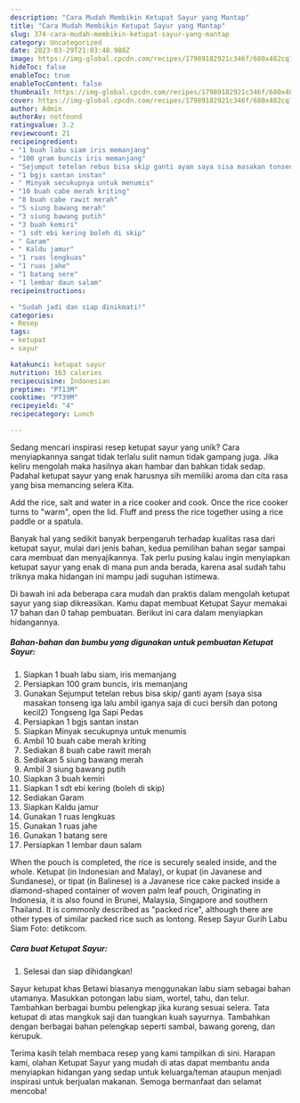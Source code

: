 ```yaml
---
description: "Cara Mudah Membikin Ketupat Sayur yang Mantap"
title: "Cara Mudah Membikin Ketupat Sayur yang Mantap"
slug: 374-cara-mudah-membikin-ketupat-sayur-yang-mantap
category: Uncategorized
date: 2023-03-29T21:03:48.988Z
image: https://img-global.cpcdn.com/recipes/17989182921c346f/680x482cq70/ketupat-sayur-foto-resep-utama.jpg
hideToc: false
enableToc: true
enableTocContent: false
thumbnail: https://img-global.cpcdn.com/recipes/17989182921c346f/680x482cq70/ketupat-sayur-foto-resep-utama.jpg
cover: https://img-global.cpcdn.com/recipes/17989182921c346f/680x482cq70/ketupat-sayur-foto-resep-utama.jpg
author: Admin
authorAv: notfound
ratingvalue: 3.2
reviewcount: 21
recipeingredient:
- "1 buah labu siam iris memanjang"
- "100 gram buncis iris memanjang"
- "Sejumput tetelan rebus bisa skip ganti ayam saya sisa masakan tonseng iga lalu ambil iganya saja di cuci bersih dan potong kecil2                      Tongseng Iga Sapi Pedas"
- "1 bgjs santan instan"
- " Minyak secukupnya untuk menumis"
- "10 buah cabe merah kriting"
- "8 buah cabe rawit merah"
- "5 siung bawang merah"
- "3 siung bawang putih"
- "3 buah kemiri"
- "1 sdt ebi kering boleh di skip"
- " Garam"
- " Kaldu jamur"
- "1 ruas lengkuas"
- "1 ruas jahe"
- "1 batang sere"
- "1 lembar daun salam"
recipeinstructions:

- "Sudah jadi dan siap dinikmati!"
categories:
- Resep
tags:
- ketupat
- sayur

katakunci: ketupat sayur 
nutrition: 163 calories
recipecuisine: Indonesian
preptime: "PT13M"
cooktime: "PT39M"
recipeyield: "4"
recipecategory: Lunch

---
```





Sedang mencari inspirasi resep ketupat sayur yang unik? Cara menyiapkannya sangat tidak terlalu sulit namun tidak gampang juga. Jika keliru mengolah maka hasilnya akan hambar dan bahkan tidak sedap. Padahal ketupat sayur yang enak harusnya sih memiliki aroma dan cita rasa yang bisa memancing selera Kita.





Add the rice, salt and water in a rice cooker and cook. Once the rice cooker turns to &#34;warm&#34;, open the lid. Fluff and press the rice together using a rice paddle or a spatula.

Banyak hal yang sedikit banyak berpengaruh terhadap kualitas rasa dari ketupat sayur, mulai dari jenis bahan, kedua pemilihan bahan segar sampai cara membuat dan menyajikannya. Tak perlu pusing kalau ingin menyiapkan ketupat sayur yang enak di mana pun anda berada, karena asal sudah tahu triknya maka hidangan ini mampu jadi suguhan istimewa.






Di bawah ini ada beberapa cara mudah dan praktis dalam mengolah ketupat sayur yang siap dikreasikan. Kamu dapat membuat Ketupat Sayur memakai 17 bahan dan 0 tahap pembuatan. Berikut ini cara dalam menyiapkan hidangannya.

<!--inarticleads1-->

##### Bahan-bahan dan bumbu yang digunakan untuk pembuatan Ketupat Sayur:

1. Siapkan 1 buah labu siam, iris memanjang
1. Persiapkan 100 gram buncis, iris memanjang
1. Gunakan Sejumput tetelan rebus bisa skip/ ganti ayam (saya sisa masakan tonseng iga lalu ambil iganya saja di cuci bersih dan potong kecil2)                      Tongseng Iga Sapi Pedas
1. Persiapkan 1 bgjs santan instan
1. Siapkan  Minyak secukupnya untuk menumis
1. Ambil 10 buah cabe merah kriting
1. Sediakan 8 buah cabe rawit merah
1. Sediakan 5 siung bawang merah
1. Ambil 3 siung bawang putih
1. Siapkan 3 buah kemiri
1. Siapkan 1 sdt ebi kering (boleh di skip)
1. Sediakan  Garam
1. Siapkan  Kaldu jamur
1. Gunakan 1 ruas lengkuas
1. Gunakan 1 ruas jahe
1. Gunakan 1 batang sere
1. Persiapkan 1 lembar daun salam


When the pouch is completed, the rice is securely sealed inside, and the whole. Ketupat (in Indonesian and Malay), or kupat (in Javanese and Sundanese), or tipat (in Balinese) is a Javanese rice cake packed inside a diamond-shaped container of woven palm leaf pouch, Originating in Indonesia, it is also found in Brunei, Malaysia, Singapore and southern Thailand. It is commonly described as &#34;packed rice&#34;, although there are other types of similar packed rice such as lontong. Resep Sayur Gurih Labu Siam Foto: detikcom. 

<!--inarticleads2-->

##### Cara buat Ketupat Sayur:


1. Selesai dan siap dihidangkan!

Sayur ketupat khas Betawi biasanya menggunakan labu siam sebagai bahan utamanya. Masukkan potongan labu siam, wortel, tahu, dan telur. Tambahkan berbagai bumbu pelengkap jika kurang sesuai selera. Tata ketupat di atas mangkuk saji dan tuangkan kuah sayurnya. Tambahkan dengan berbagai bahan pelengkap seperti sambal, bawang goreng, dan kerupuk. 

Terima kasih telah membaca resep yang kami tampilkan di sini. Harapan kami, olahan Ketupat Sayur yang mudah di atas dapat membantu anda menyiapkan hidangan yang sedap untuk keluarga/teman ataupun menjadi inspirasi untuk berjualan makanan. Semoga bermanfaat dan selamat mencoba!

